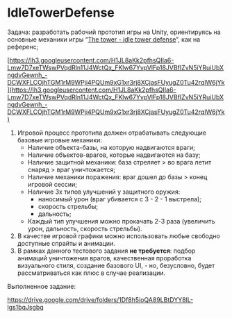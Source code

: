 # IdleTowerDefense
Задача: разработать рабочий прототип игры на Unity, ориентируясь на основные механики игры “[The tower - idle tower defense](https://apps.apple.com/us/app/the-tower-idle-tower-defense/id1575590830)”, как на референс;

[https://lh3.googleusercontent.com/H1JL8aKk2pfhsQIIa6-Lmw7D7xeTWswPVqdRln11J4WctQx_FKlw67YvpVlFp18JVBfIZvN5iYRuiUbXngdvGewnh_-DCWXFLCOjhTGM1rM9WPji4PQUm9xG1xr3rj8XCjasFUyugZ0Tu42rqIW6jYk](https://lh3.googleusercontent.com/H1JL8aKk2pfhsQIIa6-Lmw7D7xeTWswPVqdRln11J4WctQx_FKlw67YvpVlFp18JVBfIZvN5iYRuiUbXngdvGewnh_-DCWXFLCOjhTGM1rM9WPji4PQUm9xG1xr3rj8XCjasFUyugZ0Tu42rqIW6jYk)

1. Игровой процесс прототипа должен отрабатывать следующие базовые игровые механики:
    - Наличие объекта-базы, на которую надвигаются враги;
    - Наличие объектов-врагов, которые надвигаются на базу;
    - Наличие защитной механики: база стреляет > во врага летит снаряд > враг уничтожается;
    - Наличие механики поражения: враг дошел до базы > конец игровой сессии;
    - Наличие 3х типов улучшений у защитного оружия:
        - наносимый урон (враг убивается с 3 - 2 - 1 выстрела);
        - скорость стрельбы;
        - дальность;
    - Каждый тип улучшения можно прокачать 2-3 раза (увеличить урон, дальность, скорость стрельбы).
2. В качестве игровой графики можно использовать любые свободно доступные спрайты и анимации.
3. В рамках данного тестового задания **не требуется**: подбор анимаций уничтожения врагов, качественная проработка визуального стиля, создание базового UI, - но, безусловно, будет рассматриваться как плюс в случае реализации.

Выполненное задание:

https://drive.google.com/drive/folders/1Df8h5ioQA89LBtDYY8lL-lgs1bqJsgbq
